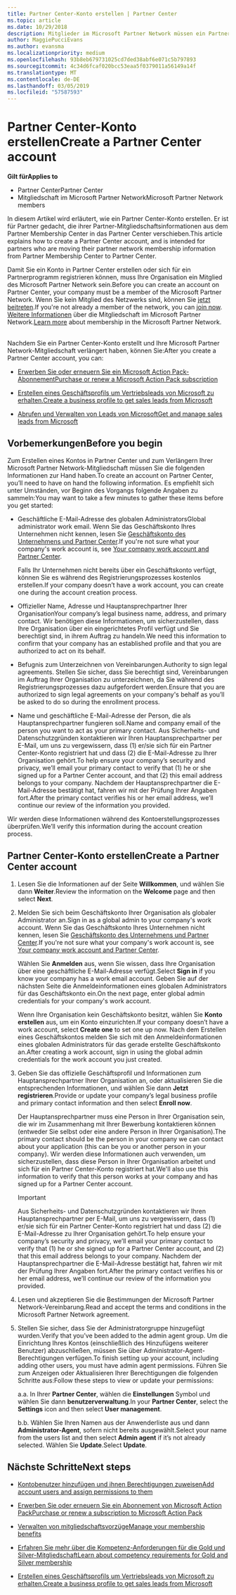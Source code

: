 ```yaml
---
title: Partner Center-Konto erstellen | Partner Center
ms.topic: article
ms.date: 10/29/2018
description: Mitglieder im Microsoft Partner Network müssen ein Partner Center-Konto erstellen, um ihre Netzwerkvorteile und Kompetenzen verwalten und ein Unternehmensprofil erstellen zu können.
author: MaggiePucciEvans
ms.author: evansma
ms.localizationpriority: medium
ms.openlocfilehash: 93b8eb679731025cd7ded38abf6e071c5b797893
ms.sourcegitcommit: 4c34d6fcaf020bcc53eaa5f0379011a56149a14f
ms.translationtype: MT
ms.contentlocale: de-DE
ms.lasthandoff: 03/05/2019
ms.locfileid: "57587593"
---
```

# <a name="create-a-partner-center-account"></a><span data-ttu-id="94675-103">Partner Center-Konto erstellen</span><span class="sxs-lookup"><span data-stu-id="94675-103">Create a Partner Center account</span></span>

<span data-ttu-id="94675-104">**Gilt für**</span><span class="sxs-lookup"><span data-stu-id="94675-104">**Applies to**</span></span>

-   <span data-ttu-id="94675-105">Partner Center</span><span class="sxs-lookup"><span data-stu-id="94675-105">Partner Center</span></span>
-   <span data-ttu-id="94675-106">Mitgliedschaft im Microsoft Partner Network</span><span class="sxs-lookup"><span data-stu-id="94675-106">Microsoft Partner Network members</span></span>


<span data-ttu-id="94675-107">In diesem Artikel wird erläutert, wie ein Partner Center-Konto erstellen. Er ist für Partner gedacht, die ihrer Partner-Mitgliedschaftsinformationen aus dem Partner Membership Center in das Partner Center verschieben.</span><span class="sxs-lookup"><span data-stu-id="94675-107">This article explains how to create a Partner Center account, and is intended for partners who are moving their partner network membership information from Partner Membership Center to Partner Center.</span></span> 

<span data-ttu-id="94675-108">Damit Sie ein Konto in Partner Center erstellen oder sich für ein Partnerprogramm registrieren können, muss Ihre Organisation ein Mitglied des Microsoft Partner Network sein.</span><span class="sxs-lookup"><span data-stu-id="94675-108">Before you can create an account on Partner Center, your company must be a member of the Microsoft Partner Network.</span></span> <span data-ttu-id="94675-109">Wenn Sie kein Mitglied des Netzwerks sind, können Sie [jetzt beitreten](https://partners.microsoft.com/PartnerProgram/simplifiedenrollment.aspx).</span><span class="sxs-lookup"><span data-stu-id="94675-109">If you're not already a member of the network, you can [join now](https://partners.microsoft.com/PartnerProgram/simplifiedenrollment.aspx).</span></span>  <span data-ttu-id="94675-110">[Weitere Informationen](https://partner.microsoft.com/membership) über die Mitgliedschaft im Microsoft Partner Network.</span><span class="sxs-lookup"><span data-stu-id="94675-110">[Learn more](https://partner.microsoft.com/membership) about membership in the Microsoft Partner Network.</span></span>  

<span data-ttu-id="94675-111">Nachdem Sie ein Partner Center-Konto erstellt und Ihre Microsoft Partner Network-Mitgliedschaft verlängert haben, können Sie:</span><span class="sxs-lookup"><span data-stu-id="94675-111">After you create a Partner Center account, you can:</span></span>

-   [<span data-ttu-id="94675-112">Erwerben Sie oder erneuern Sie ein Microsoft Action Pack-Abonnement</span><span class="sxs-lookup"><span data-stu-id="94675-112">Purchase or renew a Microsoft Action Pack subscription</span></span>](mpn-get-action-pack.md)

-   [<span data-ttu-id="94675-113">Erstellen eines Geschäftsprofils um Vertriebsleads von Microsoft zu erhalten.</span><span class="sxs-lookup"><span data-stu-id="94675-113">Create a business profile to get sales leads from Microsoft</span></span>](create-a-marketing-profile.md)

-   [<span data-ttu-id="94675-114">Abrufen und Verwalten von Leads von Microsoft</span><span class="sxs-lookup"><span data-stu-id="94675-114">Get and manage sales leads from Microsoft</span></span>](responding-to-referrals.md)

## <a name="before-you-begin"></a><span data-ttu-id="94675-115">Vorbemerkungen</span><span class="sxs-lookup"><span data-stu-id="94675-115">Before you begin</span></span>

<span data-ttu-id="94675-116">Zum Erstellen eines Kontos in Partner Center und zum Verlängern Ihrer Microsoft Partner Network-Mitgliedschaft müssen Sie die folgenden Informationen zur Hand haben.</span><span class="sxs-lookup"><span data-stu-id="94675-116">To create an account on Partner Center, you’ll need to have on hand the following information.</span></span> <span data-ttu-id="94675-117">Es empfiehlt sich unter Umständen, vor Beginn des Vorgangs folgende Angaben zu sammeln:</span><span class="sxs-lookup"><span data-stu-id="94675-117">You may want to take a few minutes to gather these items before you get started:</span></span>

-   <span data-ttu-id="94675-118">Geschäftliche E-Mail-Adresse des globalen Administrators</span><span class="sxs-lookup"><span data-stu-id="94675-118">Global administrator work email.</span></span> <span data-ttu-id="94675-119">Wenn Sie das Geschäftskonto Ihres Unternehmen nicht kennen, lesen Sie [Geschäftskonto des Unternehmens und Partner Center](azure-active-directory-tenants-and-partner-center.md).</span><span class="sxs-lookup"><span data-stu-id="94675-119">If you're not sure what your company's work account is, see [Your company work account and Partner Center](azure-active-directory-tenants-and-partner-center.md).</span></span>

    <span data-ttu-id="94675-120">Falls Ihr Unternehmen nicht bereits über ein Geschäftskonto verfügt, können Sie es während des Registrierungsprozesses kostenlos erstellen.</span><span class="sxs-lookup"><span data-stu-id="94675-120">If your company doesn’t have a work account, you can create one during the account creation process.</span></span> 

-   <span data-ttu-id="94675-121">Offizieller Name, Adresse und Hauptansprechpartner Ihrer Organisation</span><span class="sxs-lookup"><span data-stu-id="94675-121">Your company’s legal business name, address, and primary contact.</span></span> <span data-ttu-id="94675-122">Wir benötigen diese Informationen, um sicherzustellen, dass Ihre Organisation über ein eingerichtetes Profil verfügt und Sie berechtigt sind, in ihrem Auftrag zu handeln.</span><span class="sxs-lookup"><span data-stu-id="94675-122">We need this information to confirm that your company has an established profile and that you are authorized to act on its behalf.</span></span> 

-   <span data-ttu-id="94675-123">Befugnis zum Unterzeichnen von Vereinbarungen.</span><span class="sxs-lookup"><span data-stu-id="94675-123">Authority to sign legal agreements.</span></span> <span data-ttu-id="94675-124">Stellen Sie sicher, dass Sie berechtigt sind, Vereinbarungen im Auftrag Ihrer Organisation zu unterzeichnen, da Sie während des Registrierungsprozesses dazu aufgefordert werden.</span><span class="sxs-lookup"><span data-stu-id="94675-124">Ensure that you are authorized to sign legal agreements on your company's behalf as you’ll be asked to do so during the enrollment process.</span></span>

-   <span data-ttu-id="94675-125">Name und geschäftliche E-Mail-Adresse der Person, die als Hauptansprechpartner fungieren soll.</span><span class="sxs-lookup"><span data-stu-id="94675-125">Name and company email of the person you want to act as your primary contact.</span></span> <span data-ttu-id="94675-126">Aus Sicherheits- und Datenschutzgründen kontaktieren wir Ihren Hauptansprechpartner per E-Mail, um uns zu vergewissern, dass (1) er/sie sich für ein Partner Center-Konto registriert hat und dass (2) die E-Mail-Adresse zu Ihrer Organisation gehört.</span><span class="sxs-lookup"><span data-stu-id="94675-126">To help ensure your company’s security and privacy, we’ll email your primary contact to verify that (1) he or she signed up for a Partner Center account, and that (2) this email address belongs to your company.</span></span> <span data-ttu-id="94675-127">Nachdem der Hauptansprechpartner die E-Mail-Adresse bestätigt hat, fahren wir mit der Prüfung Ihrer Angaben fort.</span><span class="sxs-lookup"><span data-stu-id="94675-127">After the primary contact verifies his or her email address, we’ll continue our review of the information you provided.</span></span>

<span data-ttu-id="94675-128">Wir werden diese Informationen während des Kontoerstellungsprozesses überprüfen.</span><span class="sxs-lookup"><span data-stu-id="94675-128">We’ll verify this information during the account creation process.</span></span> 
 
## <a name="create-a-partner-center-account"></a><span data-ttu-id="94675-129">Partner Center-Konto erstellen</span><span class="sxs-lookup"><span data-stu-id="94675-129">Create a Partner Center account</span></span>

1.  <span data-ttu-id="94675-130">Lesen Sie die Informationen auf der Seite **Willkommen**, und wählen Sie dann **Weiter**.</span><span class="sxs-lookup"><span data-stu-id="94675-130">Review the information on the **Welcome** page and then select **Next**.</span></span>

2.  <span data-ttu-id="94675-131">Melden Sie sich beim Geschäftskonto Ihrer Organisation als globaler Administrator an.</span><span class="sxs-lookup"><span data-stu-id="94675-131">Sign in as a global admin to your company's work account.</span></span> <span data-ttu-id="94675-132">Wenn Sie das Geschäftskonto Ihres Unternehmen nicht kennen, lesen Sie [Geschäftskonto des Unternehmens und Partner Center](azure-active-directory-tenants-and-partner-center.md).</span><span class="sxs-lookup"><span data-stu-id="94675-132">If you're not sure what your company's work account is, see [Your company work account and Partner Center](azure-active-directory-tenants-and-partner-center.md).</span></span>

    <span data-ttu-id="94675-133">Wählen Sie **Anmelden** aus, wenn Sie wissen, dass Ihre Organisation über eine geschäftliche E-Mail-Adresse verfügt.</span><span class="sxs-lookup"><span data-stu-id="94675-133">Select **Sign in** if you know your company has a work email account.</span></span> <span data-ttu-id="94675-134">Geben Sie auf der nächsten Seite die Anmeldeinformationen eines globalen Administrators für das Geschäftskonto ein.</span><span class="sxs-lookup"><span data-stu-id="94675-134">On the next page, enter global admin credentials for your company's work account.</span></span> 

    <span data-ttu-id="94675-135">Wenn Ihre Organisation kein Geschäftskonto besitzt, wählen Sie **Konto erstellen** aus, um ein Konto einzurichten.</span><span class="sxs-lookup"><span data-stu-id="94675-135">If your company doesn’t have a work account, select **Create one** to set one up now.</span></span> <span data-ttu-id="94675-136">Nach dem Erstellen eines Geschäftskontos melden Sie sich mit den Anmeldeinformationen eines globalen Administrators für das gerade erstellte Geschäftskonto an.</span><span class="sxs-lookup"><span data-stu-id="94675-136">After creating a work account, sign in using the global admin credentials for the work account you just created.</span></span>

3.  <span data-ttu-id="94675-137">Geben Sie das offizielle Geschäftsprofil und Informationen zum Hauptansprechpartner Ihrer Organisation an, oder aktualisieren Sie die entsprechenden Informationen, und wählen Sie dann **Jetzt registrieren**.</span><span class="sxs-lookup"><span data-stu-id="94675-137">Provide or update your company’s legal business profile and primary contact information and then select **Enroll now**.</span></span> 

    <span data-ttu-id="94675-138">Der Hauptansprechpartner muss eine Person in Ihrer Organisation sein, die wir im Zusammenhang mit Ihrer Bewerbung kontaktieren können (entweder Sie selbst oder eine andere Person in Ihrer Organisation).</span><span class="sxs-lookup"><span data-stu-id="94675-138">The primary contact should be the person in your company we can contact about your application (this can be you or another person in your company).</span></span> <span data-ttu-id="94675-139">Wir werden diese Informationen auch verwenden, um sicherzustellen, dass diese Person in Ihrer Organisation arbeitet und sich für ein Partner Center-Konto registriert hat.</span><span class="sxs-lookup"><span data-stu-id="94675-139">We'll also use this information to verify that this person works at your company and has signed up for a Partner Center account.</span></span>

    > [!IMPORTANT]  
    > <span data-ttu-id="94675-140">Aus Sicherheits- und Datenschutzgründen kontaktieren wir Ihren Hauptansprechpartner per E-Mail, um uns zu vergewissern, dass (1) er/sie sich für ein Partner Center-Konto registriert hat und dass (2) die E-Mail-Adresse zu Ihrer Organisation gehört.</span><span class="sxs-lookup"><span data-stu-id="94675-140">To help ensure your company’s security and privacy, we’ll email your primary contact to verify that (1) he or she signed up for a Partner Center account, and (2) that this email address belongs to your company.</span></span> <span data-ttu-id="94675-141">Nachdem der Hauptansprechpartner die E-Mail-Adresse bestätigt hat, fahren wir mit der Prüfung Ihrer Angaben fort.</span><span class="sxs-lookup"><span data-stu-id="94675-141">After the primary contact verifies his or her email address, we’ll continue our review of the information you provided.</span></span>

4.  <span data-ttu-id="94675-142">Lesen und akzeptieren Sie die Bestimmungen der Microsoft Partner Network-Vereinbarung.</span><span class="sxs-lookup"><span data-stu-id="94675-142">Read and accept the terms and conditions in the Microsoft Partner Network agreement.</span></span> 

5.  <span data-ttu-id="94675-143">Stellen Sie sicher, dass Sie der Administratorgruppe hinzugefügt wurden.</span><span class="sxs-lookup"><span data-stu-id="94675-143">Verify that you’ve been added to the admin agent group.</span></span> <span data-ttu-id="94675-144">Um die Einrichtung Ihres Kontos (einschließlich des Hinzufügens weiterer Benutzer) abzuschließen, müssen Sie über Administrator-Agent-Berechtigungen verfügen.</span><span class="sxs-lookup"><span data-stu-id="94675-144">To finish setting up your account, including adding other users, you must have admin agent permissions.</span></span> <span data-ttu-id="94675-145">Führen Sie zum Anzeigen oder Aktualisieren Ihrer Berechtigungen die folgenden Schritte aus:</span><span class="sxs-lookup"><span data-stu-id="94675-145">Follow these steps to view or update your permissions:</span></span>

    <span data-ttu-id="94675-146">a.</span><span class="sxs-lookup"><span data-stu-id="94675-146">a.</span></span> <span data-ttu-id="94675-147">In Ihrer **Partner Center**, wählen die **Einstellungen** Symbol und wählen Sie dann **benutzerverwaltung**.</span><span class="sxs-lookup"><span data-stu-id="94675-147">In your **Partner Center**, select the **Settings** icon and then select **User management**.</span></span>  

    <span data-ttu-id="94675-148">b.</span><span class="sxs-lookup"><span data-stu-id="94675-148">b.</span></span> <span data-ttu-id="94675-149">Wählen Sie Ihren Namen aus der Anwenderliste aus und dann **Administrator-Agent**, sofern nicht bereits ausgewählt.</span><span class="sxs-lookup"><span data-stu-id="94675-149">Select your name from the users list and then select **Admin agent** if it’s not already selected.</span></span> <span data-ttu-id="94675-150">Wählen Sie **Update**.</span><span class="sxs-lookup"><span data-stu-id="94675-150">Select **Update**.</span></span>  

## <a name="next-steps"></a><span data-ttu-id="94675-151">Nächste Schritte</span><span class="sxs-lookup"><span data-stu-id="94675-151">Next steps</span></span>

-   [<span data-ttu-id="94675-152">Kontobenutzer hinzufügen und ihnen Berechtigungen zuweisen</span><span class="sxs-lookup"><span data-stu-id="94675-152">Add account users and assign permissions to them</span></span>](create-user-accounts-and-set-permissions.md)

-   [<span data-ttu-id="94675-153">Erwerben Sie oder erneuern Sie ein Abonnement von Microsoft Action Pack</span><span class="sxs-lookup"><span data-stu-id="94675-153">Purchase or renew a subscription to Microsoft Action Pack</span></span>](mpn-get-action-pack.md)

-   [<span data-ttu-id="94675-154">Verwalten von mitgliedschaftsvorzüge</span><span class="sxs-lookup"><span data-stu-id="94675-154">Manage your membership benefits</span></span>](manage-your-partner-network-benefits.md)

-   [<span data-ttu-id="94675-155">Erfahren Sie mehr über die Kompetenz-Anforderungen für die Gold und Silver-Mitgliedschaft</span><span class="sxs-lookup"><span data-stu-id="94675-155">Learn about competency requirements for Gold and Silver membership</span></span>](https://partner.microsoft.com/membership/competencies)

-   [<span data-ttu-id="94675-156">Erstellen eines Geschäftsprofils um Vertriebsleads von Microsoft zu erhalten.</span><span class="sxs-lookup"><span data-stu-id="94675-156">Create a business profile to get sales leads from Microsoft</span></span>](create-a-marketing-profile.md)